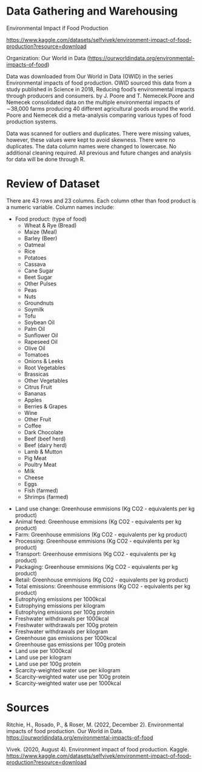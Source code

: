 # Data Gathering and Warehousing
Environmental Impact if Food Production

https://www.kaggle.com/datasets/selfvivek/environment-impact-of-food-production?resource=download

  Organization: Our World in Data (https://ourworldindata.org/environmental-impacts-of-food)

  Data was downloaded from Our World in Data (OWID) in the series Environmental impacts of food production. OWID sourced this data from a study published in Science in 2018, Reducing food’s environmental impacts through producers and consumers. by J. Poore and T. Nemecek.Poore and Nemecek consolidated data on the multiple environmental impacts of ∼38,000 farms producing 40 different agricultural goods around the world. Poore and Nemecek did a meta-analysis comparing various types of food production systems.

Data was scanned for outliers and duplicates. There were missing values, however, these values were kept to avoid skewness. There were no duplicates. The data column names were changed to lowercase. No additional cleaning required. All previous and future changes and analysis for data will be done through R.

# Review of Dataset
There are 43 rows and 23 columns. Each column other than food product is a numeric variable.
  Column names include:
  + Food product: (type of food)
    - Wheat & Rye (Bread)
    - Maize (Meal)
    - Barley (Beer)
    - Oatmeal
    - Rice
    - Potatoes
    - Cassava
    - Cane Sugar
    - Beet Sugar
    - Other Pulses
    - Peas
    - Nuts
    - Groundnuts
    - Soymilk
    - Tofu
    - Soybean Oil
    - Palm Oil
    - Sunflower Oil
    - Rapeseed Oil
    - Olive Oil
    - Tomatoes
    - Onions & Leeks
    - Root Vegetables
    - Brassicas
    - Other Vegetables
    - Citrus Fruit
    - Bananas
    - Apples
    - Berries & Grapes
    - Wine
    - Other Fruit
    - Coffee
    - Dark Chocolate
    - Beef (beef herd)
    - Beef (dairy herd)
    - Lamb & Mutton
    - Pig Meat
    - Poultry Meat
    - Milk
    - Cheese
    - Eggs
    - Fish (farmed)
    - Shrimps (farmed)
  * Land use change: Greenhouse emmisions (Kg CO2 - equivalents per kg product)
  * Animal feed: Greenhouse emmisions (Kg CO2 - equivalents per kg product)
  * Farm: Greenhouse emmisions (Kg CO2 - equivalents per kg product)
  * Processing: Greenhouse emmisions (Kg CO2 - equivalents per kg product)
  * Transport: Greenhouse emmisions (Kg CO2 - equivalents per kg product)
  * Packaging: Greenhouse emmisions (Kg CO2 - equivalents per kg product)
  * Retail: Greenhouse emmisions (Kg CO2 - equivalents per kg product)
  * Total emissions: Greenhouse emmisions (Kg CO2 - equivalents per kg product)
  * Eutrophying emissions per 1000kcal
  * Eutrophying emissions per kilogram
  * Eutrophying emissions per 100g protein
  * Freshwater withdrawals per 1000kcal
  * Freshwater withdrawals per 100g protein
  * Freshwater withdrawals per kilogram
  * Greenhouse gas emissions per 1000kcal
  * Greenhouse gas emissions per 100g protein
  * Land use per 1000kcal
  * Land use per kilogram
  * Land use per 100g protein
  * Scarcity-weighted water use per kilogram
  * Scarcity-weighted water use per 100g protein
  * Scarcity-weighted water use per 1000kcal
# Sources
Ritchie, H., Rosado, P., & Roser, M. (2022, December 2). Environmental impacts of food production. Our World in Data. https://ourworldindata.org/environmental-impacts-of-food 

Vivek. (2020, August 4). Environment impact of food production. Kaggle. https://www.kaggle.com/datasets/selfvivek/environment-impact-of-food-production?resource=download 
